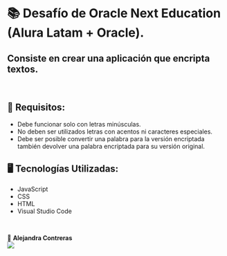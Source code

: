 # :books: Desafío de Oracle Next Education (Alura Latam + Oracle).
## Consiste en crear una aplicación que encripta textos.
</br>

## 🔎 Requisitos:

- Debe funcionar solo con letras minúsculas. 
- No deben ser utilizados letras con acentos ni caracteres especiales. 
- Debe ser posible convertir una palabra para la versión encriptada también devolver una palabra encriptada para su versión original. 

## 🖥️ Tecnologías Utilizadas:

- JavaScript
- CSS
- HTML
- Visual Studio Code
</br>

💙 <strong>Alejandra Contreras</strong></br>
<a href="https://www.linkedin.com/in/alejandraconb/" target="_blank">
<img src="https://img.shields.io/badge/-LinkedIn-%230077B5?style=for-the-badge&logo=linkedin&logoColor=white" target="_blank"></a>
